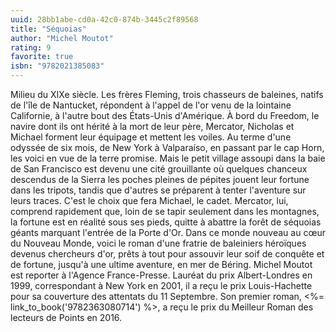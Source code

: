 ```yaml
---
uuid: 28bb1abe-cd0a-42c0-874b-3445c2f89568
title: "Séquoias"
author: "Michel Moutot"
rating: 9
favorite: true
isbn: "9782021385083"
---
```


Milieu du XIXe siècle. Les frères Fleming, trois chasseurs de baleines, natifs de l'île de Nantucket, répondent à l'appel de l'or venu de la lointaine Californie, à l'autre bout des États-Unis d'Amérique. À bord du Freedom, le navire dont ils ont hérité à la mort de leur père, Mercator, Nicholas et Michael forment leur équipage et mettent les voiles. Au terme d'une odyssée de six mois, de New York à Valparaíso, en passant par le cap Horn, les voici en vue de la terre promise. Mais le petit village assoupi dans la baie de San Francisco est devenu une cité grouillante où quelques chanceux descendus de la Sierra les poches pleines de pépites jouent leur fortune dans les tripots, tandis que d'autres se préparent à tenter l'aventure sur leurs traces. C'est le choix que fera Michael, le cadet. Mercator, lui, comprend rapidement que, loin de se tapir seulement dans les montagnes, la fortune est en réalité sous ses pieds, quitte à abattre la forêt de séquoias géants marquant l'entrée de la Porte d'Or. Dans ce monde nouveau au cœur du Nouveau Monde, voici le roman d'une fratrie de baleiniers héroïques devenus chercheurs d'or, prêts à tout pour assouvir leur soif de conquête et de fortune, jusqu'à une ultime aventure, en mer de Béring. Michel Moutot est reporter à l'Agence France-Presse. Lauréat du prix Albert-Londres en 1999, correspondant à New York en 2001, il a reçu le prix Louis-Hachette pour sa couverture des attentats du 11 Septembre. Son premier roman, <%= link_to_book('9782363080714') %>, a reçu le prix du Meilleur Roman des lecteurs de Points en 2016.